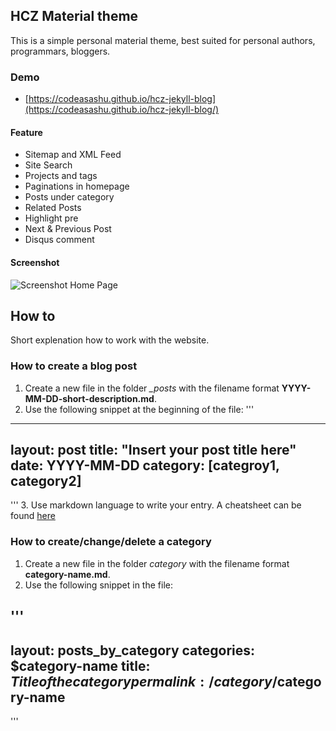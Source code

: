 ## HCZ Material theme

This is a simple personal material theme, best suited for personal authors, programmars, bloggers. 

### Demo
* [https://codeasashu.github.io/hcz-jekyll-blog](https://codeasashu.github.io/hcz-jekyll-blog/)

#### Feature

* Sitemap and XML Feed
* Site Search 
* Projects and tags
* Paginations in homepage
* Posts under category
* Related Posts
* Highlight pre
* Next & Previous Post
* Disqus comment

#### Screenshot

![Screenshot Home Page](https://raw.githubusercontent.com/ashutosh2k12/jekyllthemes/master/thumbnails/hcz-material.png  "Screenshot Home Page")


## How to

Short explenation how to work with the website.

### How to create a blog post

1. Create a new file in the folder *_posts* with the filename format **YYYY-MM-DD-short-description.md**. 
2. Use the following snippet at the beginning of the file:
'''
---
layout: post
title:  "Insert your post title here"
date:   YYYY-MM-DD
category: [categroy1, category2]
---
'''
3. Use markdown language to write your entry. A cheatsheet can be found [here](https://github.com/adam-p/markdown-here/wiki/Markdown-Cheatsheet)

### How to create/change/delete a category

1. Create a new file in the folder *category* with the filename format **category-name.md**.
2. Use the following snippet in the file:

'''
---
layout: posts_by_category
categories: $category-name
title: $Title of the category
permalink: /category/$category-name
---
'''